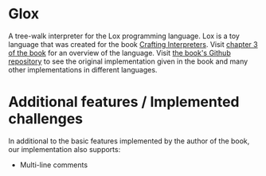 # Glox

A tree-walk interpreter for the Lox programming language. Lox is a toy language that was created for the book [Crafting Interpreters]. Visit [chapter 3 of the book] for an overview of the language. Visit [the book's Github repository] to see the original implementation given in the book and many other implementations in different languages.

[Crafting Interpreters]: http://craftinginterpreters.com/
[chapter 3 of the book]: http://craftinginterpreters.com/the-lox-language.html
[the book's Github repository]: https://github.com/munificent/craftinginterpreters

# Additional features / Implemented challenges

In additional to the basic features implemented by the author of the book, our implementation also supports:
+ Multi-line comments
